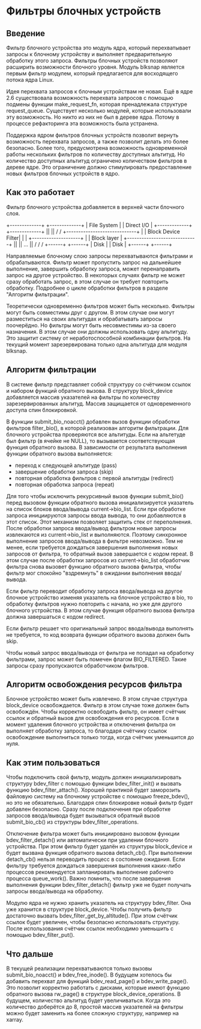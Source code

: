 # Фильтры блочных устройств

## Введение
Фильтр блочного устройства это модуль ядра, который перехватывает запросы к блочному устройству и выполняет предварительную обработку этого запроса. Фильтры блочных устройств позволяют расширить возможности блочного уровня. Модуль blksnap является первым фильтр модулем, который предлагается для восходящего потока ядра Linux.

Идея перехвата запросов к блочным устройствам не новая. Ещё в ядре 2.6 существовала возможность перехвата запросов с помощью подмены функции make_request_fn, которая пренадлежала структуре request_queue. Существует несколько модулей, которые использовали эту возможность. Но никто из них не был в дереве ядра. Потому в процессе рефакторинга эта возможность была устранена.

Поддержка ядром фильтров блочных устройств позволит вернуть возможность перехвата запросов, а также позволит делать это более безопасно. Более того, предуcмотрена возможность одновременной работы нескольких фильтров по количеству доступных альтитуд. Но количество доступных альтитуд ограничено количеством фильтров в дереве ядре. Это ограничение должно стимулировать предоставление новых фильтров блочных устройств в ядро.

## Как это работает
Фильтр блочного устройства добавляется в верхней части блочного слоя.

 +-------------+ +-------------+
 | File System | |  Direct I/O |
 +-------------+ +-------------+
        ||             ||
        \/             \/
 +-----------------------------+
 |   | Block Device Filter|    |
 |   +--------------------+    |
 |         Block layer         |
 +-----------------------------+
	||  ||  ...  ||
	\/  \/       \/
       +------+   +------+
       | Disk |   | Disk |
       +------+   +------+

Направляемые блочному слою запросы перехватываются фильтрами и обрабатываются.
Фильтр может пропустить запрос на дальнейшее выполнение, завершить обработку запроса, может перенаправить запрос на другое устройство.
В некоторых случаях фильтр не может сразу обработать запрос, в этом случае он требует повторить обработку.
Подробнее о цикле обработки фильтров в разделе "Алгоритм фильтрации".

Теоретически одновременно фильтров может быть несколько. Фильтры могут быть совместимы друг с другом. В этом случае они могут разместиться на своих альтитудах и обрабатывать запросы поочерёдно. Но фильтры могут быть несовместимы из-за своего назначения. В этом случае они должны использовать одну альтитуду. Это защитит систему от неработоспособной комбинации фильтров. На текущий момент зарезервирована только одна альтитуда для модуля blksnap.

## Алгоритм фильтрации
В системе фильтр представляет собой структуру со счётчиком ссылок и набором функций обратного вызова. В структуру block_device добавляется массив указателей на фильтры по количеству зарезервированных альтитуд. Массив защищается от одновременного доступа спин блокировкой.

В функции submit_bio_noacct() добавлен вызов функции обработки фильтров filter_bio(), в которой реализован алгоритм фильтрации.
Для блочного устройства проверяются все альтитуды. Если на альтетуде был фильтр (в ячейке не NULL), то вызывается соответствующая функция обратного вызова. В зависимости от результата выполнения функции обратного вызова выполняется:
 - переход к следующей альтитуде (pass)
 - завершение обработки запроса (skip)
 - повторная обработка фильтров с первой альтитуды (redirect)
 - повторная обработка запроса (repeat)

Для того чтобы исключить рекурсивный вызов функции submit_bio() перед вызовом функции обратного вызова инициализируется указатель на список блоков ввода/вывода current->bio_list. Если при обработке запроса инициируются запросы ввода вывода, то они добавляются в этот список. Этот механизм позволяет защитить стек от переполнения.
После обработки запроса ввода/вывод фильтром новые запросы извлекаются из current->bio_list и выполняются. Поэтому синхронное выполнение запросов ввода/вывода в фильтре невозможно.
Тем не менее, если требуется дождаться завершения выполнения новых запросов от фильтра, то обратный вызов завершается с кодом repeat. В этом случае после обработки запросов из current->bio_list обработчик фильтра снова вызовет функцию обратного вызова фильтра, чтобы фильтр мог спокойно "вздремнуть" в ожидании выполнения ввода/вывода.

Если фильтр переводит обработку запроса ввода/вывода на другое блочное устройство изменяя указатель на блочное устройство в bio, то обработку фильтров нужно повторить с начала, но уже для другого блочного устройства. В этом случае функция обратного вызова фильтра должна завершаться с кодом redirect.

Если фильтр решает что оригинальный запрос ввода/вывода выполнять не требуется, то код возврата функции обратного вызова должен быть skip.

Чтобы новый запрос ввода/вывода от фильтра не попадал на обработку фильтрами, запрос может быть помечен флагом BIO_FILTERED. Такие запросы сразу пропускаются обработчиком фильтров.

## Алгоритм освобождения ресурсов фильтра
Блочное устройство может быть извлечено. В этом случае структура block_device освобождается. Фильтр в этом случае тоже должен быть освобождён. Чтобы корректно освободить фильтр, он имеет счётчик ссылок и обратный вызов для освобождения его ресурсов. Если в момент удаления блочного устройства и отключения фильтра он выполняет обработку запроса, то благодаря счётчику ссылок освобождение выполниться только тогда, когда счётчик уменьшится до нуля.

## Как этим пользоваться
Чтобы подключить свой фильтр, модуль должен инициализировать структуру bdev_filter с помощью функции bdev_filter_init() и вызвать функцию bdev_filter_attach(). Хорошей практикой будет заморозить файловую систему на блочному устройстве с помощью freeze_bdev(), но это не обязательно. Благодаря спин блокировке новый фильтр будет добавлен безопасно.
Сразу после подключения при обработке запросов ввода/вывода будет вызываться обратный вызов submit_bio_cb() из структуры bdev_filter_operations.

Отключение фильтра может быть инициировано вызовом функции bdev_filter_detach() или автоматически при удалении блочного устройства. При этом фильтр будет удалён из структуры block_device и будет вызвана функция обратного вызова detach_cb(). При выполнении detach_cb() нельзя переводить процесс в состояние ожидания. Если фильтру требуется дождаться завершения выполнения каких-либо процессов рекомендуется запланировать выполнение рабочего процесса queue_work(). Важно помнить, что после завершения выполнения функции bdev_filter_detach() фильтр уже не будет получать запросы ввода/вывода на обработку.

Модулю ядра не нужно хранить указатель на структуру bdev_filter. Она уже хранится в структуре block_device. Чтобы получить фильтр достаточно вызвать bdev_filter_get_by_altitude(). При этом счётчик ссылок будет увеличен, чтобы безопасно использовать структуру. После использования счётчик ссылок необходимо уменьшить с помощью bdev_filter_put().

## Что дальше
В текущей реализации перехватываются только вызовы submit_bio_noacct() и bdev_free_inode(). В будущем хотелось бы добавить перехват для функций bdev_read_page() и bdev_write_page(). Это позволит корректно работать с дисками, которые имеют функцию обратного вызова rw_page() в структуре block_device_operations.
В будущем, количество альтитуд будет увеличиваться. Когда это количество доберётся до 8, простой массив указателей на фильтры можно будет заменить на более сложную структуру, например на xarray.
